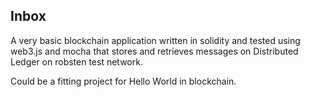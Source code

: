## Inbox

A very basic blockchain application written in solidity and tested using web3.js and 
mocha that stores and retrieves messages on Distributed Ledger on robsten test network.

Could be a fitting project for Hello World in blockchain.